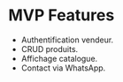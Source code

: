 # MVP Features

- Authentification vendeur.
- CRUD produits.
- Affichage catalogue.
- Contact via WhatsApp.
